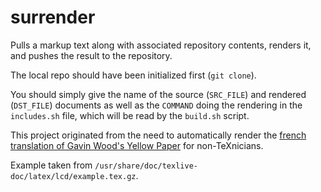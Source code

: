 # surrender

Pulls a markup text along with associated repository contents, renders it, and pushes the result to the repository.

The local repo should have been initialized first (`git clone`).

You should simply give the name of the source (`SRC_FILE`) and rendered (`DST_FILE`) documents as well as the `COMMAND` doing the rendering in the `includes.sh` file, which will be read by the `build.sh` script.

This project originated from the need to automatically render the [french translation of Gavin Wood's Yellow Paper](https://github.com/asseth/yellowpaper/tree/french) for non-TeXnicians.

Example taken from `/usr/share/doc/texlive-doc/latex/lcd/example.tex.gz`.



